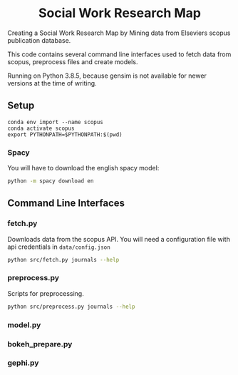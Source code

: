<h1 style="text-align: center"> Social Work Research Map </h1>

Creating a Social Work Research Map by Mining data from Elseviers scopus publication database.  

This code contains several command line interfaces used to fetch data from scopus,  preprocess files and create models. 

Running on Python 3.8.5, because gensim is not available for newer versions at the time of writing.

## Setup
```shell script
conda env import --name scopus 
conda activate scopus
export PYTHONPATH=$PYTHONPATH:$(pwd)
```

### Spacy
You will have to download the english spacy model:
```sh
python -m spacy download en
```


## Command Line Interfaces  

### fetch.py
Downloads data from the scopus API. 
You will need a configuration file with api credentials in `data/config.json`
```sh
python src/fetch.py journals --help
```

### preprocess.py
Scripts for preprocessing.
```sh
python src/preprocess.py journals --help
```

### model.py

### bokeh_prepare.py

### gephi.py
